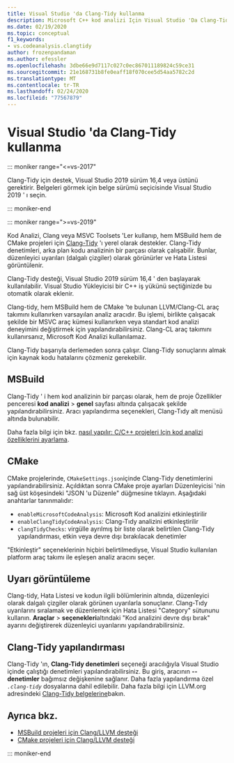 ```yaml
---
title: Visual Studio 'da Clang-Tidy kullanma
description: Microsoft C++ kod analizi Için Visual Studio 'Da Clang-Tidy kullanma.
ms.date: 02/19/2020
ms.topic: conceptual
f1_keywords:
- vs.codeanalysis.clangtidy
author: frozenpandaman
ms.author: efessler
ms.openlocfilehash: 3dbe66e9d7117c027c0ec867011189824c59ce31
ms.sourcegitcommit: 21e168731b8fe0eaff18f070cee5d54aa5782c2d
ms.translationtype: MT
ms.contentlocale: tr-TR
ms.lasthandoff: 02/24/2020
ms.locfileid: "77567879"
---
```

# <a name="using-clang-tidy-in-visual-studio"></a>Visual Studio 'da Clang-Tidy kullanma

::: moniker range="<=vs-2017"

Clang-Tidy için destek, Visual Studio 2019 sürüm 16,4 veya üstünü gerektirir. Belgeleri görmek için belge sürümü seçicisinde Visual Studio 2019 ' ı seçin.

::: moniker-end

::: moniker range=">=vs-2019"

Kod Analizi, Clang veya MSVC Toolsets 'Ler kullanıp, hem MSBuild hem de CMake projeleri için [Clang-Tidy](https://clang.llvm.org/extra/clang-tidy/) 'ı yerel olarak destekler. Clang-Tidy denetimleri, arka plan kodu analizinin bir parçası olarak çalışabilir. Bunlar, düzenleyici uyarıları (dalgalı çizgiler) olarak görünürler ve Hata Listesi görüntülenir.

Clang-Tidy desteği, Visual Studio 2019 sürüm 16,4 ' den başlayarak kullanılabilir. Visual Studio Yükleyicisi bir C++ iş yükünü seçtiğinizde bu otomatik olarak eklenir.

Clang-tidy, hem MSBuild hem de CMake 'te bulunan LLVM/Clang-CL araç takımını kullanırken varsayılan analiz aracıdır. Bu işlemi, birlikte çalışacak şekilde bir MSVC araç kümesi kullanırken veya standart kod analizi deneyimini değiştirmek için yapılandırabilirsiniz. Clang-CL araç takımını kullanırsanız, Microsoft Kod Analizi kullanılamaz.

Clang-Tidy başarıyla derlemeden sonra çalışır. Clang-Tidy sonuçlarını almak için kaynak kodu hatalarını çözmeniz gerekebilir.

## <a name="msbuild"></a>MSBuild

Clang-Tidy ' i hem kod analizinin bir parçası olarak, hem de proje Özellikler penceresi **kod analizi** > **genel** sayfası altında çalışacak şekilde yapılandırabilirsiniz. Aracı yapılandırma seçenekleri, Clang-Tıdy alt menüsü altında bulunabilir.

Daha fazla bilgi için bkz. [nasıl yapılır: C/C++ projeleri Için kod analizi özelliklerini ayarlama](../code-quality/how-to-set-code-analysis-properties-for-c-cpp-projects.md).

## <a name="cmake"></a>CMake

CMake projelerinde, `CMakeSettings.json`içinde Clang-Tidy denetimlerini yapılandırabilirsiniz. Açıldıktan sonra CMake proje ayarları Düzenleyicisi 'nin sağ üst köşesindeki "JSON 'u Düzenle" düğmesine tıklayın. Aşağıdaki anahtarlar tanınmalıdır:

- `enableMicrosoftCodeAnalysis`: Microsoft Kod analizini etkinleştirilir
- `enableClangTidyCodeAnalysis`: Clang-Tıdy analizini etkinleştirilir
- `clangTidyChecks`: virgülle ayrılmış bir liste olarak belirtilen Clang-Tidy yapılandırması, etkin veya devre dışı bırakılacak denetimler

"Etkinleştir" seçeneklerinin hiçbiri belirtilmediyse, Visual Studio kullanılan platform araç takımı ile eşleşen analiz aracını seçer.

## <a name="warning-display"></a>Uyarı görüntüleme

Clang-tidy, Hata Listesi ve kodun ilgili bölümlerinin altında, düzenleyici olarak dalgalı çizgiler olarak görünen uyarılarla sonuçlanır. Clang-Tıdy uyarılarını sıralamak ve düzenlemek için Hata Listesi "Category" sütununu kullanın. **Araçlar** > **seçenekleri**altındaki "Kod analizini devre dışı bırak" ayarını değiştirerek düzenleyici uyarılarını yapılandırabilirsiniz.

## <a name="clang-tidy-configuration"></a>Clang-Tidy yapılandırması

Clang-Tidy 'ın, **Clang-Tidy denetimleri** seçeneği aracılığıyla Visual Studio içinde çalıştığı denetimleri yapılandırabilirsiniz. Bu giriş, aracının **--denetimler** bağımsız değişkenine sağlanır. Daha fazla yapılandırma özel *`.clang-tidy`* dosyalarına dahil edilebilir. Daha fazla bilgi için LLVM.org adresindeki [Clang-Tidy belgelerine](https://clang.llvm.org/extra/clang-tidy/)bakın.

## <a name="see-also"></a>Ayrıca bkz.

- [MSBuild projeleri için Clang/LLVM desteği](https://devblogs.microsoft.com/cppblog/clang-llvm-support-for-msbuild-projects/)
- [CMake projeleri için Clang/LLVM desteği](https://devblogs.microsoft.com/cppblog/visual-studio-cmake-support-clang-llvm-cmake-3-14-vcpkg-and-performance-improvements/)

::: moniker-end
